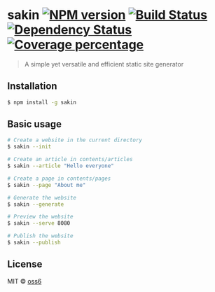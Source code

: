 # sakin [![NPM version][npm-image]][npm-url] [![Build Status][travis-image]][travis-url] [![Dependency Status][daviddm-image]][daviddm-url] [![Coverage percentage][coveralls-image]][coveralls-url]
> A simple yet versatile and efficient static site generator

## Installation

```sh
$ npm install -g sakin
```

## Basic usage

```sh
# Create a website in the current directory
$ sakin --init

# Create an article in contents/articles
$ sakin --article "Hello everyone"

# Create a page in contents/pages
$ sakin --page "About me"

# Generate the website
$ sakin --generate

# Preview the website
$ sakin --serve 8080

# Publish the website
$ sakin --publish
```
## License

MIT © [oss6](oss6.github.io)


[npm-image]: https://badge.fury.io/js/sakin.svg
[npm-url]: https://npmjs.org/package/sakin
[travis-image]: https://travis-ci.org/oss6/sakin.svg?branch=master
[travis-url]: https://travis-ci.org/oss6/sakin
[daviddm-image]: https://david-dm.org/oss6/sakin.svg?theme=shields.io
[daviddm-url]: https://david-dm.org/oss6/sakin
[coveralls-image]: https://coveralls.io/repos/oss6/sakin/badge.svg
[coveralls-url]: https://coveralls.io/r/oss6/sakin
